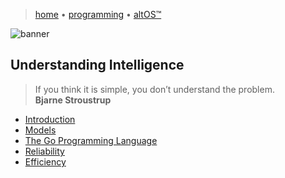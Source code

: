 > [home](/)
> &bull; [programming](/programming)
> &bull; [altOS™](/altOS)

![banner](/computing/photos/banner.png)

## Understanding Intelligence

> If you think it is simple, you don’t understand the problem.  
> **Bjarne Stroustrup**

* [Introduction](introduction)
* [Models](models)
* [The Go Programming Language](/go)
* [Reliability](reliability)
* [Efficiency](efficiency)
